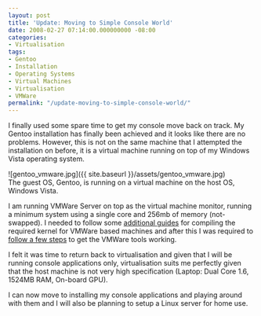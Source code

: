 ```yaml
---
layout: post
title: 'Update: Moving to Simple Console World'
date: 2008-02-27 07:14:00.000000000 -08:00
categories:
- Virtualisation
tags:
- Gentoo
- Installation
- Operating Systems
- Virtual Machines
- Virtualisation
- VMWare
permalink: "/update-moving-to-simple-console-world/"
---
```

I finally used some spare time to get my console move back on track. My Gentoo installation has finally been achieved and it looks like there are no problems. However, this is not on the same machine that I attempted the installation on before, it is a virtual machine running on top of my Windows Vista operating system.  

![gentoo_vmware.jpg]({{ site.baseurl }}/assets/gentoo_vmware.jpg)  
The guest OS, Gentoo, is running on a virtual machine on the host OS, Windows Vista.  

I am running VMWare Server on top as the virtual machine monitor, running a minimum system using a single core and 256mb of memory (not-swapped). I needed to follow some [additional guides](http://gentoo-wiki.com/HOWTO_Install_Gentoo_on_VMware_in_Windows_NT/2K/XP) for compiling the required kernel for VMWare based machines and after this I was required to [follow a few steps](http://gentoovm.blogspot.com/2006/03/install-vmware-tools-in-gentoo-vm.html) to get the VMWare tools working.  

I felt it was time to return back to virtualisation and given that I will be running console applications only, virtualisation suits me perfectly given that the host machine is not very high specification (Laptop: Dual Core 1.6, 1524MB RAM, On-board GPU).  

I can now move to installing my console applications and playing around with them and I will also be planning to setup a Linux server for home use.  

